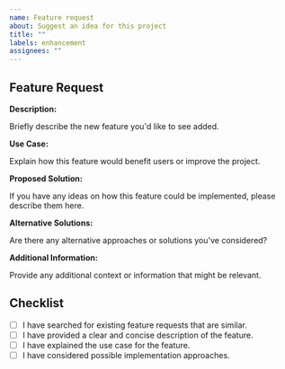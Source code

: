 ```yaml
---
name: Feature request
about: Suggest an idea for this project
title: ""
labels: enhancement
assignees: ""
---
```


## Feature Request

**Description:**

Briefly describe the new feature you'd like to see added.

**Use Case:**

Explain how this feature would benefit users or improve the project.

**Proposed Solution:**

If you have any ideas on how this feature could be implemented, please describe them here.

**Alternative Solutions:**

Are there any alternative approaches or solutions you've considered?

**Additional Information:**

Provide any additional context or information that might be relevant.

## Checklist

- [ ] I have searched for existing feature requests that are similar.
- [ ] I have provided a clear and concise description of the feature.
- [ ] I have explained the use case for the feature.
- [ ] I have considered possible implementation approaches.
